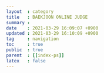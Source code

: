 ```yaml
---
layout  : category
title   : BAEKJOON ONLINE JUDGE
summary : 
date    : 2021-03-29 16:09:07 +0900
updated : 2021-03-29 16:10:09 +0900
tag     : navigation
toc     : true
public  : true
parent  : [[index-ps]]
latex   : false
---
```


